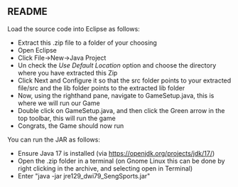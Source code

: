 README
-----

Load the source code into Eclipse as follows:
- Extract this .zip file to a folder of your choosing
- Open Eclipse
- Click File->New->Java Project
- Un check the *Use Default Location* option and choose the directory where you have extracted this Zip
- Click Next and Configure it so that the src folder points to your extracted file/src and the lib folder points to the extracted lib folder
- Now, using the righthand pane, navigate to GameSetup.java, this is where we will run our Game
- Double click on GameSetup.java, and then click the Green arrow in the top toolbar, this will run the game
- Congrats, the Game should now run

You can run the JAR as follows:
- Ensure Java 17 is installed (via https://openjdk.org/projects/jdk/17/)
- Open the .zip folder in a terminal (on Gnome Linux this can be done by right clicking in the archive, and selecting open in Terminal)
- Enter "java -jar jre129_dwi79_SengSports.jar"